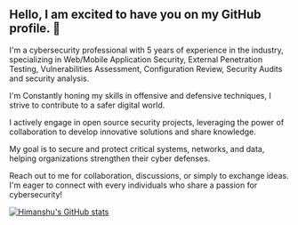 ## Hello, I am excited to have you on my GitHub profile. 👋

I'm a cybersecurity professional with 5 years of experience in the industry, specializing in Web/Mobile Application Security, External Penetration Testing, Vulnerabilities Assessment, Configuration Review, Security Audits and security analysis.

I'm Constantly honing my skills in offensive and defensive techniques, I strive to contribute to a safer digital world.

I actively engage in open source security projects, leveraging the power of collaboration to develop innovative solutions and share knowledge.

My goal is to secure and protect critical systems, networks, and data, helping organizations strengthen their cyber defenses.

Reach out to me for collaboration, discussions, or simply to exchange ideas. I'm eager to connect with every individuals who share a passion for cybersecurity!

[![Himanshu's GitHub stats](https://github-readme-stats.vercel.app/api?username=HimanshuDhote)](https://github.com/HimanshuDhote/github-readme-stats)
